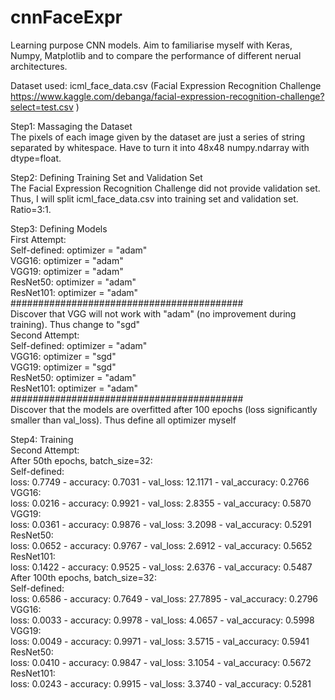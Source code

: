 # cnnFaceExpr
Learning purpose CNN models. Aim to familiarise myself with Keras, Numpy, Matplotlib and to compare the performance of different nerual architectures.

Dataset used: icml_face_data.csv (Facial Expression Recognition Challenge https://www.kaggle.com/debanga/facial-expression-recognition-challenge?select=test.csv )<br />

Step1: Massaging the Dataset<br />
The pixels of each image given by the dataset are just a series of string separated by whitespace. Have to turn it into 48x48 numpy.ndarray with dtype=float.

Step2: Defining Training Set and Validation Set<br />
The Facial Expression Recognition Challenge did not provide validation set. Thus, I will split icml_face_data.csv into training set and validation set. Ratio=3:1.

Step3: Defining Models<br />
First Attempt:<br />
Self-defined: optimizer = "adam"<br />
VGG16: optimizer = "adam"<br />
VGG19: optimizer = "adam"<br />
ResNet50: optimizer = "adam"<br />
ResNet101: optimizer = "adam"<br />
##########################################<br />
Discover that VGG will not work with "adam" (no improvement during training). Thus change to "sgd"<br />
Second Attempt:<br />
Self-defined: optimizer = "adam"<br />
VGG16: optimizer = "sgd"<br />
VGG19: optimizer = "sgd"<br />
ResNet50: optimizer = "adam"<br />
ResNet101: optimizer = "adam"<br />
##########################################<br />
Discover that the models are overfitted after 100 epochs (loss significantly smaller than val_loss). Thus define all optimizer myself<br />

Step4: Training<br />
Second Attempt:<br />
After 50th epochs, batch_size=32:<br />
Self-defined:<br />
loss: 0.7749 - accuracy: 0.7031 - val_loss: 12.1171 - val_accuracy: 0.2766<br />
VGG16:<br />
loss: 0.0216 - accuracy: 0.9921 - val_loss: 2.8355 - val_accuracy: 0.5870<br />
VGG19:<br />
loss: 0.0361 - accuracy: 0.9876 - val_loss: 3.2098 - val_accuracy: 0.5291<br />
ResNet50:<br />
loss: 0.0652 - accuracy: 0.9767 - val_loss: 2.6912 - val_accuracy: 0.5652<br />
ResNet101:<br />
loss: 0.1422 - accuracy: 0.9525 - val_loss: 2.6376 - val_accuracy: 0.5487<br />
After 100th epochs, batch_size=32:<br />
Self-defined:<br />
loss: 0.6586 - accuracy: 0.7649 - val_loss: 27.7895 - val_accuracy: 0.2796<br />
VGG16:<br />
loss: 0.0033 - accuracy: 0.9978 - val_loss: 4.0657 - val_accuracy: 0.5998<br />
VGG19:<br />
loss: 0.0049 - accuracy: 0.9971 - val_loss: 3.5715 - val_accuracy: 0.5941<br />
ResNet50:<br />
loss: 0.0410 - accuracy: 0.9847 - val_loss: 3.1054 - val_accuracy: 0.5672<br />
ResNet101:<br />
loss: 0.0243 - accuracy: 0.9915 - val_loss: 3.3740 - val_accuracy: 0.5281<br />


